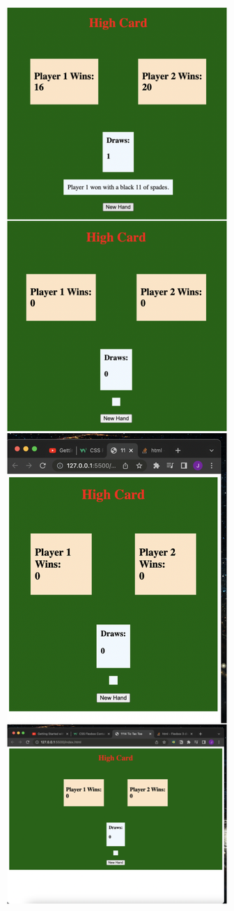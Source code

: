 ![Alt text](assets/screenshots/Screen%20Shot%202022-12-02%20at%204.27.10%20PM.png?raw=true "Optional Title")
![Alt text](assets/screenshots/Screen%20Shot%202022-12-02%20at%204.27.32%20PM.png?raw=true "Optional Title")
![Alt text](assets/screenshots/Screen%20Shot%202022-12-02%20at%204.27.54%20PM.png?raw=true "Optional Title")
![Alt text](assets/screenshots/Screen%20Shot%202022-12-02%20at%204.28.07%20PM.png?raw=true "Optional Title")
